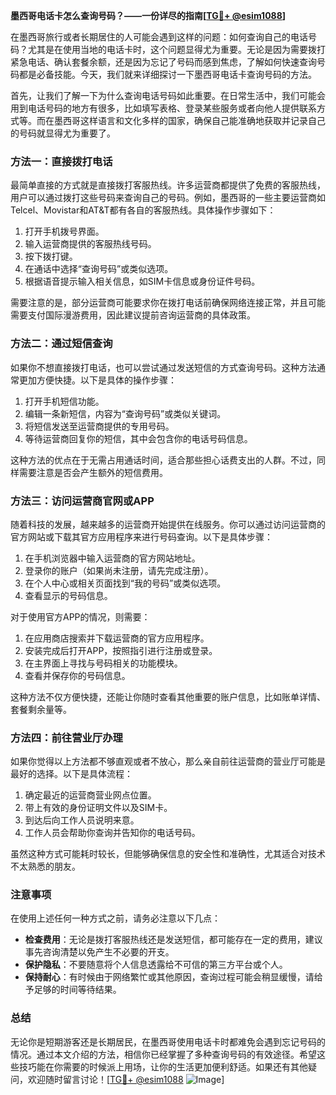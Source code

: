 **墨西哥电话卡怎么查询号码？——一份详尽的指南[[TG💪+ @esim1088](https://t.me/s/esim1088)]**

在墨西哥旅行或者长期居住的人可能会遇到这样的问题：如何查询自己的电话号码？尤其是在使用当地的电话卡时，这个问题显得尤为重要。无论是因为需要拨打紧急电话、确认套餐余额，还是因为忘记了号码而感到焦虑，了解如何快速查询号码都是必备技能。今天，我们就来详细探讨一下墨西哥电话卡查询号码的方法。

首先，让我们了解一下为什么查询电话号码如此重要。在日常生活中，我们可能会用到电话号码的地方有很多，比如填写表格、登录某些服务或者向他人提供联系方式等。而在墨西哥这样语言和文化多样的国家，确保自己能准确地获取并记录自己的号码就显得尤为重要了。

### 方法一：直接拨打电话

最简单直接的方式就是直接拨打客服热线。许多运营商都提供了免费的客服热线，用户可以通过拨打这些号码来查询自己的号码。例如，墨西哥的一些主要运营商如Telcel、Movistar和AT&T都有各自的客服热线。具体操作步骤如下：

1. 打开手机拨号界面。
2. 输入运营商提供的客服热线号码。
3. 按下拨打键。
4. 在通话中选择“查询号码”或类似选项。
5. 根据语音提示输入相关信息，如SIM卡信息或身份证件号码。

需要注意的是，部分运营商可能要求你在拨打电话前确保网络连接正常，并且可能需要支付国际漫游费用，因此建议提前咨询运营商的具体政策。

### 方法二：通过短信查询

如果你不想直接拨打电话，也可以尝试通过发送短信的方式查询号码。这种方法通常更加方便快捷。以下是具体的操作步骤：

1. 打开手机短信功能。
2. 编辑一条新短信，内容为“查询号码”或类似关键词。
3. 将短信发送至运营商提供的专用号码。
4. 等待运营商回复你的短信，其中会包含你的电话号码信息。

这种方法的优点在于无需占用通话时间，适合那些担心话费支出的人群。不过，同样需要注意是否会产生额外的短信费用。

### 方法三：访问运营商官网或APP

随着科技的发展，越来越多的运营商开始提供在线服务。你可以通过访问运营商的官方网站或下载其官方应用程序来进行号码查询。以下是具体步骤：

1. 在手机浏览器中输入运营商的官方网站地址。
2. 登录你的账户（如果尚未注册，请先完成注册）。
3. 在个人中心或相关页面找到“我的号码”或类似选项。
4. 查看显示的号码信息。

对于使用官方APP的情况，则需要：

1. 在应用商店搜索并下载运营商的官方应用程序。
2. 安装完成后打开APP，按照指引进行注册或登录。
3. 在主界面上寻找与号码相关的功能模块。
4. 查看并保存你的号码信息。

这种方法不仅方便快捷，还能让你随时查看其他重要的账户信息，比如账单详情、套餐剩余量等。

### 方法四：前往营业厅办理

如果你觉得以上方法都不够直观或者不放心，那么亲自前往运营商的营业厅可能是最好的选择。以下是具体流程：

1. 确定最近的运营商营业网点位置。
2. 带上有效的身份证明文件以及SIM卡。
3. 到达后向工作人员说明来意。
4. 工作人员会帮助你查询并告知你的电话号码。

虽然这种方式可能耗时较长，但能够确保信息的安全性和准确性，尤其适合对技术不太熟悉的朋友。

### 注意事项

在使用上述任何一种方式之前，请务必注意以下几点：

- **检查费用**：无论是拨打客服热线还是发送短信，都可能存在一定的费用，建议事先咨询清楚以免产生不必要的开支。
- **保护隐私**：不要随意将个人信息透露给不可信的第三方平台或个人。
- **保持耐心**：有时候由于网络繁忙或其他原因，查询过程可能会稍显缓慢，请给予足够的时间等待结果。

### 总结

无论你是短期游客还是长期居民，在墨西哥使用电话卡时都难免会遇到忘记号码的情况。通过本文介绍的方法，相信你已经掌握了多种查询号码的有效途径。希望这些技巧能在你需要的时候派上用场，让你的生活更加便利舒适。如果还有其他疑问，欢迎随时留言讨论！[[TG💪+ @esim1088](https://t.me/s/esim1088) ![Image](https://i.postimg.cc/4NQfJmqS/Snipaste-2025-05-13-00-14-12.png)]